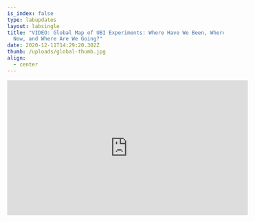 ```yaml
---
is_index: false
type: labupdates
layout: labsingle
title: "VIDEO: Global Map of UBI Experiments: Where Have We Been, Where Are We
  Now, and Where Are We Going?"
date: 2020-12-11T14:29:20.302Z
thumb: /uploads/global-thumb.jpg
align:
  - center
---
```

<iframe width="560" height="315" src="https://www.youtube.com/embed/yqpjrZnyWFk" frameborder="0" allow="accelerometer; autoplay; clipboard-write; encrypted-media; gyroscope; picture-in-picture" allowfullscreen></iframe>